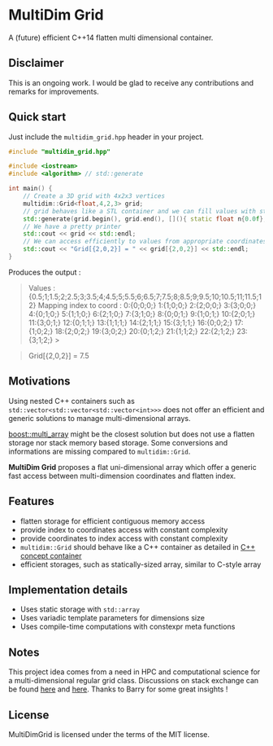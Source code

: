 # MultiDim Grid

A (future) efficient C++14 flatten multi dimensional container.

## Disclaimer

This is an ongoing work. 
I would be glad to receive any contributions and remarks for improvements. 


## Quick start

Just include the `multidim_grid.hpp` header in your project.

```c++
#include "multidim_grid.hpp"

#include <iostream>
#include <algorithm> // std::generate

int main() {
	// Create a 3D grid with 4x2x3 vertices
	multidim::Grid<float,4,2,3> grid;
	// grid behaves like a STL container and we can fill values with std::generate
	std::generate(grid.begin(), grid.end(), [](){ static float n{0.0f}; return n+=0.5f; } );
	// We have a pretty printer
	std::cout << grid << std::endl;
	// We can access efficiently to values from appropriate coordinates
	std::cout << "Grid[{2,0,2}] = " << grid[{2,0,2}] << std::endl;
}
```

Produces the output :

> Values : {0.5;1;1.5;2;2.5;3;3.5;4;4.5;5;5.5;6;6.5;7;7.5;8;8.5;9;9.5;10;10.5;11;11.5;12}
> Mapping index to coord :
> 0:{0;0;0;} 1:{1;0;0;} 2:{2;0;0;} 3:{3;0;0;} 4:{0;1;0;} 5:{1;1;0;} 6:{2;1;0;} 7:{3;1;0;} 8:{0;0;1;} 9:{1;0;1;} 10:{2;0;1;} 11:{3;0;1;} 12:{0;1;1;} 13:{1;1;1;} 14:{2;1;1;} 15:{3;1;1;} 16:{0;0;2;} 17:{1;0;2;} 18:{2;0;2;} 19:{3;0;2;} 20:{0;1;2;} 21:{1;1;2;} 22:{2;1;2;} 23:{3;1;2;} > 

> Grid[{2,0,2}] = 7.5


## Motivations

Using nested C++ containers such as `std::vector<std::vector<std::vector<int>>>` does not offer an 
efficient and generic solutions to manage multi-dimensional arrays. 

[boost::multi_array](http://www.boost.org/doc/libs/1_59_0/libs/multi_array/doc/user.html) might be the closest solution but does not use a flatten storage nor stack memory based storage. Some conversions and informations are missing compared to `multidim::Grid`.

**MultiDim Grid** proposes a flat uni-dimensional array which offer a generic fast access between multi-dimension coordinates and flatten index.  

## Features
- flatten storage for efficient contiguous memory access
- provide index to coordinates access with constant complexity
- provide coordinates to index access with  constant complexity
- `multidim::Grid` should behave like a C++ container as detailed in [C++ concept container](http://en.cppreference.com/w/cpp/concept/Container)
- efficient storages, such as statically-sized array, similar to C-style array


## Implementation details

- Uses static storage with `std::array`
- Uses variadic template parameters for dimensions size
- Uses compile-time computations with constexpr meta functions


## Notes

This project idea comes from a need in HPC and computational science for a multi-dimensional regular grid 
class. Discussions on stack exchange can be found [here](https://stackoverflow.com/questions/31449433/generic-c-multidimensional-iterators) and [here](https://codereview.stackexchange.com/questions/97260/generic-multi-dimension-grid-array-class-in-c). Thanks to Barry for some great insights !


## License

MultiDimGrid is licensed under the terms of the MIT license.
